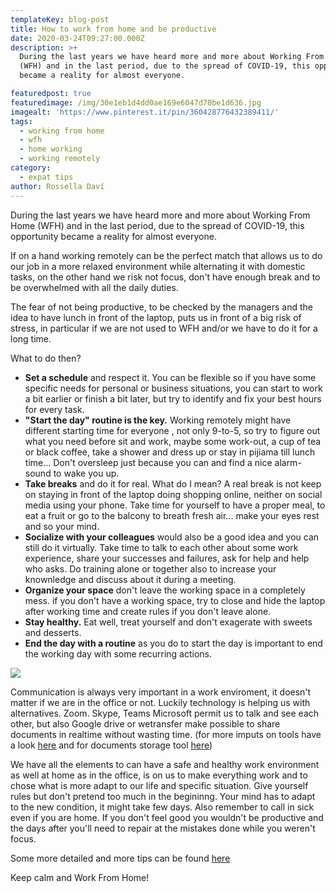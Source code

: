```yaml
---
templateKey: blog-post
title: How to work from home and be productive
date: 2020-03-24T09:27:00.000Z
description: >+
  During the last years we have heard more and more about Working From Home
  (WFH) and in the last period, due to the spread of COVID-19, this opportunity
  became a reality for almost everyone.

featuredpost: true
featuredimage: /img/30e1eb1d4dd0ae169e6047d70be1d636.jpg
imagealt: 'https://www.pinterest.it/pin/360428776432389411/'
tags:
  - working from home
  - wfh
  - home working
  - working remotely
category:
  - expat tips
author: Rossella Daví
---
```

During the last years we have heard more and more about Working From Home (WFH) and in the last period, due to the spread of COVID-19, this opportunity became a reality for almost everyone.

If on a hand working remotely can be the perfect match that allows us to do our job in a more relaxed environment while alternating it with domestic tasks, on the other hand we risk not focus, don't have enough break and to be overwhelmed with all the daily duties.

The fear of not being productive, to be checked by the managers and the idea to have lunch in front of the laptop, puts us in front of a big risk of stress, in particular if we are not used to WFH and/or we have to do it for a long time.

What to do then?

* **Set a schedule** and respect it. You can be flexible so if you have some specific needs for personal or business situations, you can start to work a bit earlier or finish a bit later, but try to identify and fix your best hours for every task.
* **"Start the day" routine is the key.** Working remotely might have different starting time for everyone , not only 9-to-5, so try to figure out what you need before sit and work, maybe some work-out, a cup of tea or black coffee, take a shower and dress up or stay in pijiama till lunch time... Don't oversleep just because you can and find a nice alarm-sound to wake you up.
* **Take breaks** and do it for real. What do I mean? A real break is not keep on staying in front of the laptop doing shopping online, neither on social media using your phone. Take time for yourself to have a proper meal, to eat a fruit or go to the balcony to breath fresh air... make your eyes rest and so your mind.
* **Socialize with your colleagues** would also be a good idea and you can still do it virtually. Take time to talk to each other about some work experience, share your successes and failures, ask for help and help who asks. Do training alone or together also to increase your knownledge and discuss about it during a meeting.
* **Organize your space** don't leave the working space in a completely mess. if you don't have a working space, try to close and hide the laptop after working time and create rules if you don't leave alone.
* **Stay healthy.** Eat well, treat yourself and don't exagerate with sweets and desserts.
* **End the day with a routine** as you do to start the day is important to end the working day with some recurring actions.

![](/img/9ff4365f-8c0e-4626-87c2-e2e33905bb80.jpg)

Communication is always very important in a work enviroment, it doesn't matter if we are in the office or not. Luckily technology is helping us with alternatives. Zoom. Skype, Teams Microsoft permit us to talk and see each other, but also Google drive or wetransfer make possible to share documents in realtime without wasting time.  (for more imputs on tools have a look [here](https://www.iamexpat.nl/career/employment-news/best-online-tools-use-when-working-home) and for documents storage tool [here](https://www.thexpatmagazine.com/blog/2015-02-09-store-important-documents/))

We have all the elements to can have a safe and healthy work environment as well at home as in the office, is on us to make everything work and to chose what is more adapt to our life and specific situation. Give yourself rules but don't pretend too much in the begininng. Your mind has to adapt to the new condition, it might take few days. Also remember to call in sick even if you are home. If you don't feel good you wouldn't be productive and the days after you'll need to repair at the mistakes done while you weren't focus.

Some more detailed and more tips can be found [here](https://www.pcmag.com/news/get-organized-20-tips-for-working-from-home)

Keep calm and Work From Home!
